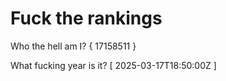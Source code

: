 # Fuck the rankings

Who the hell am I?
{ 17158511 }

What fucking year is it?
[ 2025-03-17T18:50:00Z ]
